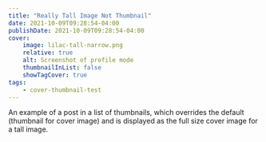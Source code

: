 ```yaml
---
title: "Really Tall Image Not Thumbnail"
date: 2021-10-09T09:28:54-04:00
publishDate: 2021-10-09T09:28:54-04:00
cover:
    image: lilac-tall-narrow.png
    relative: true
    alt: Screenshot of profile mode
    thumbnailInList: false
    showTagCover: true
tags:
    - cover-thumbnail-test
---
```


An example of a post in a list of thumbnails, which overrides the default (thumbnail for cover image) and is displayed as the full size cover image for a tall image.
